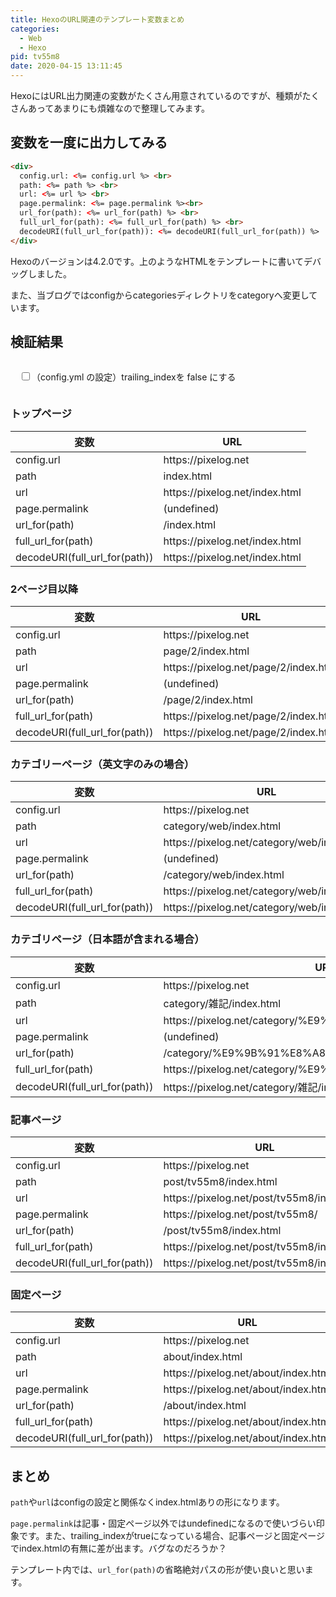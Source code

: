 ```yaml
---
title: HexoのURL関連のテンプレート変数まとめ
categories:
  - Web
  - Hexo
pid: tv55m8
date: 2020-04-15 13:11:45
---
```


HexoにはURL出力関連の変数がたくさん用意されているのですが、種類がたくさんあってあまりにも煩雑なので整理してみます。


## 変数を一度に出力してみる

```html
<div>
  config.url: <%= config.url %> <br>
  path: <%= path %> <br>
  url: <%= url %> <br>
  page.permalink: <%= page.permalink %><br>
  url_for(path): <%= url_for(path) %> <br>
  full_url_for(path): <%= full_url_for(path) %> <br>
  decodeURI(full_url_for(path)): <%= decodeURI(full_url_for(path)) %>
</div>
```
Hexoのバージョンは4.2.0です。上のようなHTMLをテンプレートに書いてデバッグしました。

また、当ブログではconfigからcategoriesディレクトリをcategoryへ変更しています。


## 検証結果

<div style="background:var(--bg-color);padding:1em">
<label><input id="toggle-config" type="checkbox">（config.yml の設定）trailing_indexを false にする</label>

<script>
const style = (e,t) => {
  if (document.readyState !== 'loading') {
    document.querySelectorAll(e).forEach(e =>e.setAttribute("style",t))
  } else {
      document.addEventListener("DOMContentLoaded",() => {
        document.querySelectorAll(e).forEach(e =>e.setAttribute("style",t))
      })    
  }
};

const toggleconfig = document.getElementById('toggle-config');
style('.trailing_index','color:#ff0000');

toggleconfig.addEventListener('change', function(){
  if(toggleconfig.checked){
    style('.trailing_index','color:#ff0000;display:none');
  } else {
    style('.trailing_index','color:#ff0000;display:inline-block');
  }
});
</script>
</div>

### トップページ

変数 | URL
--- | ---
config.url | https\://pixelog.net
path | index.html
url | https\://pixelog.net/index.html
page.permalink | (undefined)
url_for(path) | /<span class="trailing_index">index.html</span>
full_url_for(path) | https\://pixelog.net/<span class="trailing_index">index.html</span>
decodeURI(full_url_for(path)) | https\://pixelog.net/<span class="trailing_index">index.html</span>

### 2ページ目以降

変数 | URL
--- | ---
config.url | https\://pixelog.net
path | page/2/index.html
url | https\://pixelog.net/page/2/index.html
page.permalink | (undefined)
url_for(path) | /page/2/<span class="trailing_index">index.html</span>
full_url_for(path) | https\://pixelog.net/page/2/<span class="trailing_index">index.html</span>
decodeURI(full_url_for(path)) | https\://pixelog.net/page/2/<span class="trailing_index">index.html</span>


### カテゴリーページ（英文字のみの場合）

変数 | URL
--- | ---
config.url | https\://pixelog.net
path | category/web/index.html
url | https\://pixelog.net/category/web/index.html
page.permalink | (undefined)
url_for(path) | /category/web/<span class="trailing_index">index.html</span>
full_url_for(path) | https\://pixelog.net/category/web/<span class="trailing_index">index.html</span>
decodeURI(full_url_for(path)) | https\://pixelog.net/category/web/<span class="trailing_index">index.html</span>

### カテゴリページ（日本語が含まれる場合）

変数 | URL
--- | ---
config.url | https\://pixelog.net
path | category/雑記/index.html
url | https\://pixelog.net/category/%E9%9B%91%E8%A8%98/index.html
page.permalink | (undefined)
url_for(path) | /category/%E9%9B%91%E8%A8%98/<span class="trailing_index">index.html</span>
full_url_for(path) | https\://pixelog.net/category/%E9%9B%91%E8%A8%98/<span class="trailing_index">index.html</span>
decodeURI(full_url_for(path)) | https\://pixelog.net/category/雑記/<span class="trailing_index">index.html</span>


### 記事ページ

変数 | URL
--- | ---
config.url | https\://pixelog.net
path | post/tv55m8/index.html
url | https\://pixelog.net/post/tv55m8/index.html
page.permalink | https\://pixelog.net/post/tv55m8/
url_for(path) | /post/tv55m8/<span class="trailing_index">index.html</span>
full_url_for(path) | https\://pixelog.net/post/tv55m8/<span class="trailing_index">index.html</span>
decodeURI(full_url_for(path)) | https\://pixelog.net/post/tv55m8/<span class="trailing_index">index.html</span>


### 固定ページ

変数 | URL
--- | ---
config.url | https\://pixelog.net
path | about/index.html
url | https\://pixelog.net/about/index.html
page.permalink | https\://pixelog.net/about/<span class="trailing_index">index.html</span>
url_for(path) | /about/<span class="trailing_index">index.html</span>
full_url_for(path) | https\://pixelog.net/about/<span class="trailing_index">index.html</span>
decodeURI(full_url_for(path)) | https\://pixelog.net/about/<span class="trailing_index">index.html</span>


## まとめ

`path`や`url`はconfigの設定と関係なくindex.htmlありの形になります。

`page.permalink`は記事・固定ページ以外ではundefinedになるので使いづらい印象です。また、trailing_indexがtrueになっている場合、記事ページと固定ページでindex.htmlの有無に差が出ます。バグなのだろうか？

テンプレート内では、`url_for(path)`の省略絶対パスの形が使い良いと思います。
